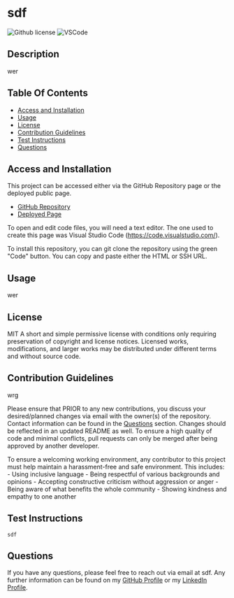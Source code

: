 # sdf 
![Github license](https://img.shields.io/badge/License-MIT-green.svg) ![VSCode](https://img.shields.io/badge/Made%20w-VSCode-0A0E77.svg)

## Description
wer

## Table Of Contents
- [Access and Installation](#Access-and-Installation)
- [Usage](#Usage)
- [License](#License)
- [Contribution Guidelines](#Contribution-Guidelines)
- [Test Instructions](#Test-Instructions)
- [Questions](#Questions)

## Access and Installation

This project can be accessed either via the GitHub Repository page or the deployed public page. 

- [GitHub Repository](https://github.com/wet/wet)
- [Deployed Page](https://wet.github.io/wet/)

To open and edit code files, you will need a text editor. The one used to create this page was Visual Studio Code (https://code.visualstudio.com/).

To install this repository, you can git clone the repository using the green "Code" button. You can copy and paste either the HTML or SSH URL.

## Usage
wer

## License
MIT
A short and simple permissive license with conditions only requiring preservation of copyright and license notices. Licensed works, modifications, and larger works may be distributed under different terms and without source code.

## Contribution Guidelines
wrg

Please ensure that PRIOR to any new contributions, you discuss your desired/planned changes via email with the owner(s) of the repository. Contact information can be found in the [Questions](#Questions) section. Changes should be reflected in an updated README as well. To ensure a high quality of code and minimal conflicts, pull requests can only be merged after being approved by another developer. 

To ensure a welcoming working environment, any contributor to this project must help maintain a harassment-free and safe environment. This includes:
    - Using inclusive language
    - Being respectful of various backgrounds and opinions
    - Accepting constructive criticism without aggression or anger
    - Being aware of what benefits the whole community
    - Showing kindness and empathy to one another

## Test Instructions
    sdf

## Questions
If you have any questions, please feel free to reach out via email at sdf. Any further information can be found on my [GitHub Profile](https://github.com/wet) or my [LinkedIn Profile](https://linkedin.com/in/we).
